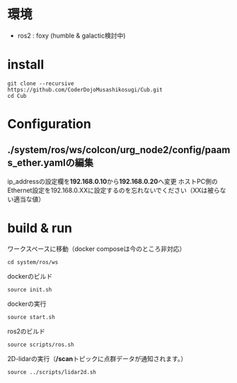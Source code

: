 # 環境
- ros2 : foxy (humble & galactic検討中)

# install
```
git clone --recursive https://github.com/CoderDojoMusashikosugi/Cub.git
cd Cub
```
# Configuration
## **./system/ros/ws/colcon/urg_node2/config/paams_ether.yaml**の編集
ip_addressの設定欄を**192.168.0.10**から**192.168.0.20**へ変更
ホストPC側のEthernet設定を192.168.0.XXに設定するのを忘れないでください（XXは被らない適当な値）

# build & run

ワークスペースに移動（docker composeは今のところ非対応）
```
cd system/ros/ws
```

dockerのビルド
```
source init.sh
```

dockerの実行
```
source start.sh
```

ros2のビルド
```
source scripts/ros.sh
```

2D-lidarの実行（**/scan**トピックに点群データが通知されます。）
```
source ../scripts/lidar2d.sh
```
